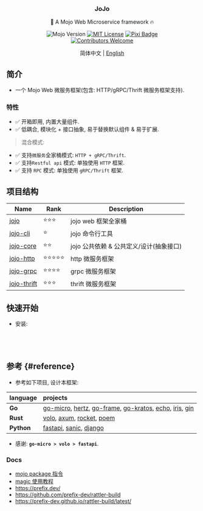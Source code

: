 <a name="readme-top"></a>

<!-- PROJECT LOGO -->
<br />
<div align="center">

<h3 align="center">JoJo</h3>

  <p align="center">
    🐝 A Mojo Web Microservice framework 🔥
    <br/>

![Mojo Version][language-shield]
[![MIT License][license-shield]][license-url]
[![Pixi Badge](https://img.shields.io/endpoint?url=https://raw.githubusercontent.com/prefix-dev/pixi/main/assets/badge/v0.json)](https://pixi.sh)
<br/>
[![Contributors Welcome][contributors-shield]][contributors-url]

简体中文 | [English](README.md)

  </p>
</div>

## 简介

- 一个 Mojo Web 微服务框架(包含: HTTP/gRPC/Thrift 微服务框架支持).

### 特性

- ✅ 开箱即用, 内置大量组件.
- ✅ 低耦合, 模块化 + 接口抽象, 易于替换默认组件 & 易于扩展.

> 混合模式:

- ✅ 支持`微服务`全家桶模式: `HTTP + gRPC/Thrift`.
- ✅ 支持`Restful api` 模式: 单独使用 `HTTP` 框架.
- ✅ 支持 `RPC` 模式: 单独使用 `gRPC/Thrift` 框架.

## 项目结构

| Name                                  | Rank       | Description               |
|---------------------------------------|------------|---------------------------|
| [jojo](./packages/jojo)               | ⭐️⭐️⭐️     | jojo web 框架全家桶            |
| [jojo-cli](./packages/jojo-cli)       | ⭐️         | jojo 命令行工具                |
| [jojo-core](./packages/jojo-core)     | ⭐️⭐️       | jojo 公共依赖 & 公共定义/设计(抽象接口) |
| [jojo-http](./packages/jojo-http)     | ⭐️⭐️⭐️⭐️⭐️ | http 微服务框架                |                     | http               |
| [jojo-grpc](./packages/jojo-grpc)     | ⭐️⭐️⭐️⭐️   | grpc 微服务框架                |                     | `jgp`  | grpc               |
| [jojo-thrift](./packages/jojo-thrift) | ⭐️⭐️️⭐️    | thrift 微服务框架              |                     | `jgp`  | grpc               |

## 快速开始

- 安装:

```bash


 
```

## 参考 {#reference}

- 参考如下项目, 设计本框架:

| language   | projects                                                                                   |
|:-----------|:-------------------------------------------------------------------------------------------|
| **Go**     | [go-micro][3], [hertz][4], [go-frame][5], [go-kratos][6], [echo][12], [iris][13], [gin][7] | 
| **Rust**   | [volo][8], [axum][9], [rocket][11], [poem][10]                                             |
| **Python** | [fastapi][1], [sanic][14], [django][2]                                                     |

- 感谢: **`go-micro > volo > fastapi`**.

[1]: https://github.com/fastapi/fastapi

[2]: https://github.com/django/django

[3]: https://github.com/micro/go-micro

[4]: https://github.com/cloudwego/hertz

[5]: https://github.com/gogf/gf

[6]: https://github.com/go-kratos/kratos

[7]: https://github.com/gin-gonic/gin

[8]: https://github.com/cloudwego/volo

[9]: https://github.com/tokio-rs/axum


[10]: https://github.com/poem-web/poem

[11]: https://github.com/rwf2/Rocket

[12]: https://github.com/labstack/echo

[13]: https://github.com/kataras/iris

[14]: https://github.com/sanic-org/sanic

[language-shield]: https://img.shields.io/badge/Mojo%F0%9F%94%A5-24.5-orange

[license-shield]: https://img.shields.io/github/license/better-mojo/jojo?logo=github

[license-url]: https://github.com/better-mojo/jojo/blob/main/LICENSE

[contributors-shield]: https://img.shields.io/badge/contributors-welcome!-blue

[contributors-url]: https://github.com/better-mojo/jojo#contributing

[jojo-core]: https://prefix.dev/channels/jojo/packages/jojo-core

### Docs

- [mojo package 指令](https://docs.modular.com/mojo/cli/package)
- [magic 使用教程](https://docs.modular.com/max/tutorials/magic)
- https://prefix.dev/
- https://github.com/prefix-dev/rattler-build
- https://prefix-dev.github.io/rattler-build/latest/
